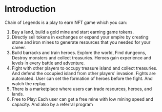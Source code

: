 # Introduction

Chain of Legends is a play to earn NFT game which you can:

1. Buy a land, build a gold mine and start earning game tokens.&#x20;
2. Directly sell tokens in exchanges or expand your empire by creating stone and iron mines to generate resources that you needed for your career.
3. Build barracks and train heroes. Explore the world, Find dungeons, Destroy monsters and collect treasuries. Heroes gain experience and levels in every battle and adventure.
4. Fight with other players to occupy treasure island and collect treasuries. And defend the occupied island from other players' invasion. Fights are automated. User can set the formation of heroes before the fight. And watch the replay.
5. There is a marketplace where users can trade resources, heroes, and lands.
6. Free to Play: Each user can get a free mine with low mining speed and capacity. And also by a referral program
